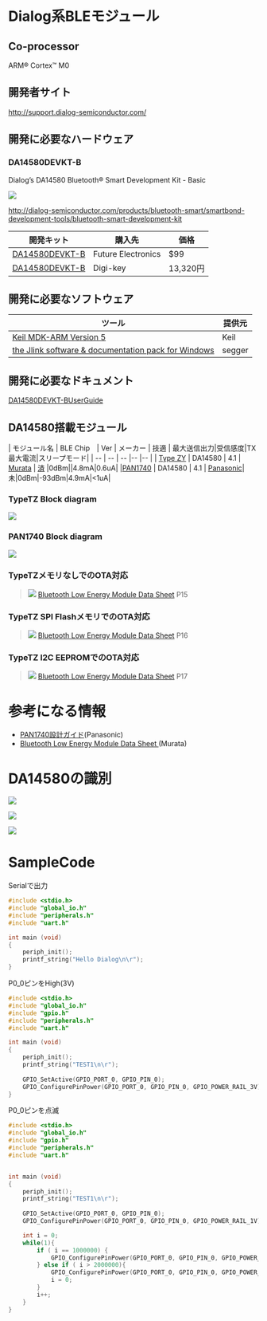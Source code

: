 # Dialog系BLEモジュール

## Co-processor
ARM® Cortex™ M0

## 開発者サイト
http://support.dialog-semiconductor.com/

## 開発に必要なハードウェア
### DA14580DEVKT-B
Dialog’s DA14580 Bluetooth® Smart Development Kit - Basic

![](image/da14580_devboard.jpg)

http://dialog-semiconductor.com/products/bluetooth-smart/smartbond-development-tools/bluetooth-smart-development-kit

| 開発キット | 購入先 | 価格|
| -- | -- | -- |
| [DA14580DEVKT-B](http://www.futureelectronics.com/en/technologies/development-tools/rf-wireless/Pages/2046391-DA14580DEVKT-B.aspx?IM=0) | Future Electronics | $99 |
| [DA14580DEVKT-B](http://www.digikey.jp/product-detail/ja/DA14580DEVKT-B/1564-1000-ND/5113983) | Digi-key|13,320円|

## 開発に必要なソフトウェア

| ツール | 提供元 |
| -- | -- |
| [Keil MDK-ARM Version 5](https://www.keil.com/download/product/) | Keil |
| [the Jlink software & documentation pack for Windows](https://www.segger.com/jlink-software.html)|segger|

## 開発に必要なドキュメント

[DA14580DEVKT-BUserGuide](http://www.cdiweb.com/datasheets/iwatt/DA14580DEVKT-BUserGuide.pdf) 


## DA14580搭載モジュール
| モジュール名 | BLE Chip　| Ver | メーカー | 技適 | 最大送信出力|受信感度|TX最大電流|スリープモード|
| -- | -- | -- |-- |-- |
| [Type ZY](http://www.murata.co.jp/products/microwave/module/bluetoothmodule/schematic/typez.html#tab) | DA14580 | 4.1 | [Murata](http://www.murata.co.jp/) | [済](http://www.tele.soumu.go.jp/giteki/SearchServlet?pageID=jg01_01&PC=001&TC=G&PK=1&FN=387tele&SN=%8F%D8%96%BE&LN=32&R1=*****&R2=*****) |0dBm||4.8mA|0.6uA|
|[PAN1740](http://eu.industrial.panasonic.com/products/wireless-connectivity/bluetooth/bluetooth-smart-low-energy/series/pan1740/CS464/model/ENW89846A1KF) | DA14580 | 4.1 | [Panasonic](http://eu.industrial.panasonic.com/)|未|0dBm|-93dBm|4.9mA|<1uA|
### TypeTZ  Block diagram

![](typeTZ_block.png)

### PAN1740 Block diagram

![](PAN1740_block.png)

### TypeTZメモリなしでのOTA対応
> ![](typeTZ_internal_ota.png)
[Bluetooth Low Energy Module Data Sheet](http://wireless.murata.com/RFM/data/lbca2hnzyz-711.pdf) P15

### TypeTZ SPI FlashメモリでのOTA対応
>![](typeTZ_SPI_flash.png)
[Bluetooth Low Energy Module Data Sheet](http://wireless.murata.com/RFM/data/lbca2hnzyz-711.pdf) P16

### TypeTZ I2C EEPROMでのOTA対応
>![](typeTZ_i2c_eeprom.png)
[Bluetooth Low Energy Module Data Sheet](http://wireless.murata.com/RFM/data/lbca2hnzyz-711.pdf) P17

# 参考になる情報
* [PAN1740設計ガイド](http://www.mouser.jp/pdfdocs/PAN1740DesignGuideRev101.PDF)(Panasonic)
* [Bluetooth Low Energy Module Data Sheet ](http://wireless.murata.com/RFM/data/lbca2hnzyz-711.pdf)(Murata)

# DA14580の識別

![](jlink1.png)

![](jlink2.png)

![](jlink3.png)

# SampleCode
Serialで出力 

```c
#include <stdio.h>
#include "global_io.h"
#include "peripherals.h"
#include "uart.h"

int main (void)
{
    periph_init();
    printf_string("Hello Dialog\n\r");
}
```

P0_0ピンをHigh(3V)

```c
#include <stdio.h>
#include "global_io.h"
#include "gpio.h"
#include "peripherals.h"
#include "uart.h"

int main (void)
{
    periph_init();
    printf_string("TEST1\n\r");
	
    GPIO_SetActive(GPIO_PORT_0, GPIO_PIN_0);
    GPIO_ConfigurePinPower(GPIO_PORT_0, GPIO_PIN_0, GPIO_POWER_RAIL_3V);
}
```

P0_0ピンを点滅
```c
#include <stdio.h>
#include "global_io.h"
#include "gpio.h"
#include "peripherals.h"
#include "uart.h"


int main (void)
{
    periph_init();
    printf_string("TEST1\n\r");
    
    GPIO_SetActive(GPIO_PORT_0, GPIO_PIN_0);
	GPIO_ConfigurePinPower(GPIO_PORT_0, GPIO_PIN_0, GPIO_POWER_RAIL_1V);

	int i = 0;
	while(1){		
		if ( i == 1000000) {
			GPIO_ConfigurePinPower(GPIO_PORT_0, GPIO_PIN_0, GPIO_POWER_RAIL_3V);
		} else if ( i > 2000000){
			GPIO_ConfigurePinPower(GPIO_PORT_0, GPIO_PIN_0, GPIO_POWER_RAIL_1V);
			i = 0;
		}
		i++;
	}
}
```



